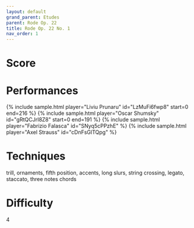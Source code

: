 ```yaml
---
layout: default
grand_parent: Etudes
parent: Rode Op. 22
title: Rode Op. 22 No. 1
nav_order: 1
---
```


# Score


# Performances
<div class="sample-container">
    {% include sample.html player="Liviu Prunaru" id="LzMuFi6fwp8" start=0 end=216 %}
    {% include sample.html player="Oscar Shumsky" id="gRtQCJrI8Z8" start=0 end=191 %}
    {% include sample.html player="Fabrizio Falasca" id="SNyq5cPPzhE" %}
    {% include sample.html player="Axel Strauss" id="cDnFsGlTQpg" %}
</div>


# Techniques
trill, ornaments, fifth position, accents, long slurs, string crossing, legato, staccato, three notes chords

# Difficulty
4



